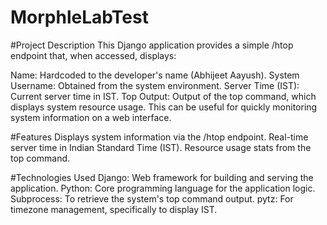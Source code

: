 # MorphleLabTest

#Project Description
This Django application provides a simple /htop endpoint that, when accessed, displays:

Name: Hardcoded to the developer's name (Abhijeet Aayush).
System Username: Obtained from the system environment.
Server Time (IST): Current server time in IST.
Top Output: Output of the top command, which displays system resource usage.
This can be useful for quickly monitoring system information on a web interface.

#Features
Displays system information via the /htop endpoint.
Real-time server time in Indian Standard Time (IST).
Resource usage stats from the top command.

#Technologies Used
Django: Web framework for building and serving the application.
Python: Core programming language for the application logic.
Subprocess: To retrieve the system's top command output.
pytz: For timezone management, specifically to display IST.
